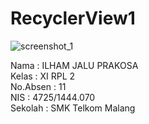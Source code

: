 # RecyclerView1

![screenshot_1](https://cloud.githubusercontent.com/assets/22134511/20437939/613d87ce-ade8-11e6-86f5-7487d3ad53c2.png)

Nama      : ILHAM JALU PRAKOSA <br>
Kelas     : XI RPL 2 <br>
No.Absen  : 11 <br>
NIS       : 4725/1444.070 <br>
Sekolah   : SMK Telkom Malang
